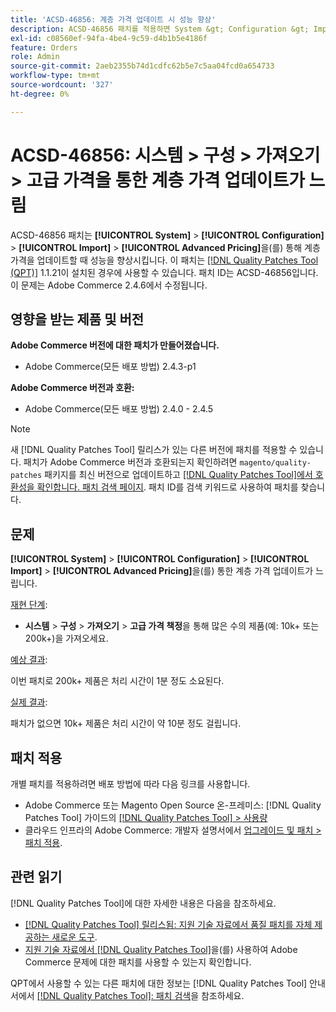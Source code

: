 ```yaml
---
title: 'ACSD-46856: 계층 가격 업데이트 시 성능 향상'
description: ACSD-46856 패치를 적용하면 System &gt; Configuration &gt; Import &gt; Advanced Pricing을 통해 계층 가격을 업데이트할 때 성능이 향상됩니다.
exl-id: c08560ef-94fa-4be4-9c59-d4b1b5e4186f
feature: Orders
role: Admin
source-git-commit: 2aeb2355b74d1cdfc62b5e7c5aa04fcd0a654733
workflow-type: tm+mt
source-wordcount: '327'
ht-degree: 0%

---
```


# ACSD-46856: 시스템 > 구성 > 가져오기 > 고급 가격을 통한 계층 가격 업데이트가 느림

ACSD-46856 패치는 **[!UICONTROL System]** > **[!UICONTROL Configuration]** > **[!UICONTROL Import]** > **[!UICONTROL Advanced Pricing]**&#x200B;을(를) 통해 계층 가격을 업데이트할 때 성능을 향상시킵니다. 이 패치는 [[!DNL Quality Patches Tool (QPT)]](/help/announcements/adobe-commerce-announcements/magento-quality-patches-released-new-tool-to-self-serve-quality-patches.md) 1.1.21이 설치된 경우에 사용할 수 있습니다. 패치 ID는 ACSD-46856입니다. 이 문제는 Adobe Commerce 2.4.6에서 수정됩니다.

## 영향을 받는 제품 및 버전

**Adobe Commerce 버전에 대한 패치가 만들어졌습니다.**

* Adobe Commerce(모든 배포 방법) 2.4.3-p1

**Adobe Commerce 버전과 호환:**

* Adobe Commerce(모든 배포 방법) 2.4.0 - 2.4.5

>[!NOTE]
>
>새 [!DNL Quality Patches Tool] 릴리스가 있는 다른 버전에 패치를 적용할 수 있습니다. 패치가 Adobe Commerce 버전과 호환되는지 확인하려면 `magento/quality-patches` 패키지를 최신 버전으로 업데이트하고 [[!DNL Quality Patches Tool]에서 호환성을 확인합니다. 패치 검색 페이지](https://experienceleague.adobe.com/tools/commerce-quality-patches/index.html). 패치 ID를 검색 키워드로 사용하여 패치를 찾습니다.

## 문제

**[!UICONTROL System]** > **[!UICONTROL Configuration]** > **[!UICONTROL Import]** > **[!UICONTROL Advanced Pricing]**&#x200B;을(를) 통한 계층 가격 업데이트가 느립니다.

<u>재현 단계</u>:

* **시스템** > **구성** > **가져오기** > **고급 가격 책정**&#x200B;을 통해 많은 수의 제품(예: 10k+ 또는 200k+)을 가져오세요.

<u>예상 결과</u>:

이번 패치로 200k+ 제품은 처리 시간이 1분 정도 소요된다.

<u>실제 결과</u>:

패치가 없으면 10k+ 제품은 처리 시간이 약 10분 정도 걸립니다.

## 패치 적용

개별 패치를 적용하려면 배포 방법에 따라 다음 링크를 사용합니다.

* Adobe Commerce 또는 Magento Open Source 온-프레미스: [!DNL Quality Patches Tool] 가이드의 [[!DNL Quality Patches Tool] > 사용량](https://experienceleague.adobe.com/docs/commerce-operations/tools/quality-patches-tool/usage.html)
* 클라우드 인프라의 Adobe Commerce: 개발자 설명서에서 [업그레이드 및 패치 > 패치 적용](https://experienceleague.adobe.com/en/docs/commerce-cloud-service/user-guide/develop/upgrade/apply-patches).

## 관련 읽기

[!DNL Quality Patches Tool]에 대한 자세한 내용은 다음을 참조하세요.

* [[!DNL Quality Patches Tool] 릴리스됨: 지원 기술 자료에서 품질 패치를 자체 제공하는 새로운 도구](/help/announcements/adobe-commerce-announcements/magento-quality-patches-released-new-tool-to-self-serve-quality-patches.md).
* [지원 기술 자료에서  [!DNL Quality Patches Tool]](/help/support-tools/patches-available-in-qpt-tool/check-patch-for-magento-issue-with-magento-quality-patches.md)을(를) 사용하여 Adobe Commerce 문제에 대한 패치를 사용할 수 있는지 확인합니다.

QPT에서 사용할 수 있는 다른 패치에 대한 정보는 [!DNL Quality Patches Tool] 안내서에서 [[!DNL Quality Patches Tool]: 패치 검색](https://experienceleague.adobe.com/tools/commerce-quality-patches/index.html)을 참조하세요.
